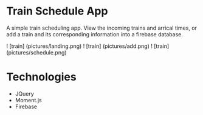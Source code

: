 # Train Schedule App

A simple train scheduling app. View the incoming trains and arrical times, or add a train and its corresponding information into a firebase database.  

! [train] (pictures/landing.png)
! [train] (pictures/add.png)
! [train] (pictures/schedule.png)


# Technologies
- JQuery
- Moment.js
- Firebase

